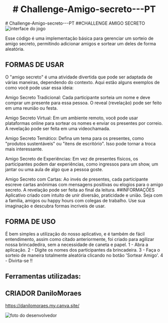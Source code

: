 <h1 align="center"> # Challenge-Amigo-secreto---PT </h1> # Challenge-Amigo-secreto---PT
##CHALLENGE AMIGO SECRETO <img src="![amigo-secreto](https://github.com/user-attachments/assets/1ee6fc29-c0b2-42f4-9184-06efe6414367)
" alt="interface do jogo">

Esse código é uma implementação básica para gerenciar um sorteio de amigo secreto, permitindo adicionar amigos e sortear um deles de forma aleatória. 
## FORMAS DE USAR
O "amigo secreto" é uma atividade divertida que pode ser adaptada de várias maneiras, dependendo do contexto. Aqui estão alguns exemplos de como você pode usar essa ideia:

Amigo Secreto Tradicional: Cada participante sorteia um nome e deve comprar um presente para essa pessoa. O reveal (revelação) pode ser feito em uma reunião ou festa.

Amigo Secreto Virtual: Em um ambiente remoto, você pode usar plataformas online para sortear os nomes e enviar os presentes por correio. A revelação pode ser feita em uma videochamada.

Amigo Secreto Temático: Defina um tema para os presentes, como "produtos sustentáveis" ou "itens de escritório". Isso pode tornar a troca mais interessante.

Amigo Secreto de Experiências: Em vez de presentes físicos, os participantes podem dar experiências, como ingressos para um show, um jantar ou uma aula de algo que a pessoa goste.

Amigo Secreto com Cartas: Ao invés de presentes, cada participante escreve cartas anônimas com mensagens positivas ou elogios para o amigo secreto. A revelação pode ser feita ao final da leitura.
##INFORMAÇÕES 
Aplicativo criado com intuito de unir diversão, praticidade e união. Seja com a familia, amigos ou happy hours com colegas de trabalho. Use sua imaginação e descubra formas incriveis de usar.

## FORMA DE USO
É bem simples a utilização do nosso aplicativo, e é também de fácil entendimento, assim como citado anteriormente, foi criado para agilizar nossa brincadedira, sem a necessidade de caneta e papel.
1 - Abra a aplicação. 
2 - Digite os nomes dos participantes da brincadeira.
3 - Faça o sorteio de maneira totalmente aleatória clicando no botão 'Sortear Amigo'.
4 - Divirta-se !!
## Ferramentas utilizadas:

## CRIADOR DaniloMoraes
https://danilomoraes.my.canva.site/

<img src="[URL_da_Imagem](https://media.licdn.com/dms/image/v2/D4D03AQED7XuvIDfnVw/profile-displayphoto-shrink_800_800/B4DZRnUYWxHYAc-/0/1736900184665?e=1744848000&v=beta&t=pGEKk0jYKp4kqg7TZLab3Js-e5rY8gOUXBYsIhcQZPY)" alt="foto do desenvolvedor">
